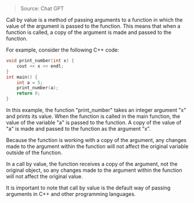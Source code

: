 > Source: Chat GPT

Call by value is a method of passing arguments to a function in which the value of the argument is passed to the function. This means that when a function is called, a copy of the argument is made and passed to the function.

For example, consider the following C++ code:

```cpp
void print_number(int x) {     
	cout << x << endl;
} 
int main() {
	int a = 5;
	print_number(a);
	return 0;
}
```

In this example, the function "print_number" takes an integer argument "x" and prints its value. When the function is called in the main function, the value of the variable "a" is passed to the function. A copy of the value of "a" is made and passed to the function as the argument "x".

Because the function is working with a copy of the argument, any changes made to the argument within the function will not affect the original variable outside of the function.

In a call by value, the function receives a copy of the argument, not the original object, so any changes made to the argument within the function will not affect the original value.

It is important to note that call by value is the default way of passing arguments in C++ and other programming languages.